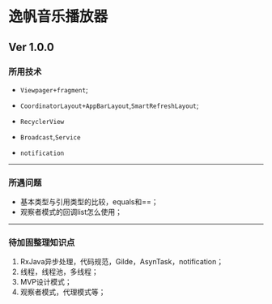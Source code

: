 # 逸帆音乐播放器

## Ver 1.0.0

### 所用技术

- `Viewpager+fragment`;
- `CoordinatorLayout+AppBarLayout`,`SmartRefreshLayout`;
- `RecyclerView`
- `Broadcast`,`Service`

- `notification`

***

### 所遇问题

- 基本类型与引用类型的比较，equals和==；
- 观察者模式的回调list怎么使用；

***

### 待加固整理知识点

1. RxJava异步处理，代码规范，Gilde，AsynTask，notification；
2. 线程，线程池，多线程；
3. MVP设计模式；
4. 观察者模式，代理模式等；

